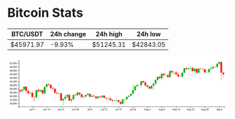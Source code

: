 # Bitcoin Stats

BTC/USDT|24h change|24h high|24h low|
|---|---|---|---|
|$45971.97|-9.93%|$51245.31|$42843.05|

<img src="./chart.svg">
